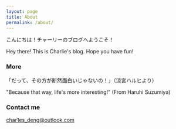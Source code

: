 ```yaml
---
layout: page
title: About
permalink: /about/
---
```


こんにちは！チャーリーのブログへようこそ！

Hey there! This is Charlie's blog. Hope you have fun!

### More

「だって、その方が断然面白いじゃないの！」（涼宮ハルヒより）

"Because that way, life's more interesting!" (From Haruhi Suzumiya)

### Contact me

[char1es_deng@outlook.com](mailto:char1es_deng@outlook.com)
